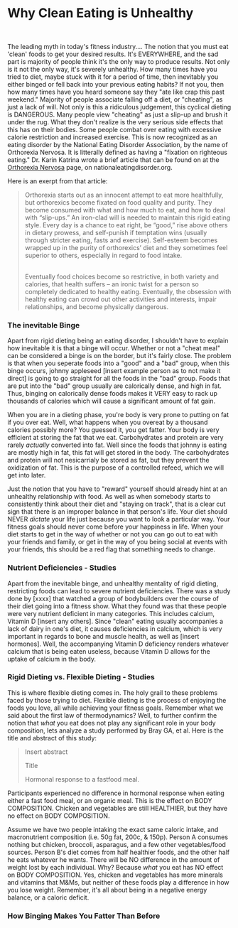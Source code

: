 # Why Clean Eating is Unhealthy

<br>

The leading myth in today's fitness industry.... The notion that you must eat 'clean' foods to get your desired results. It's EVERYWHERE, and the sad part is majority of people think it's the only way to produce results. Not only is it not the only way, it's severely unhealthy. How many times have you tried to diet, maybe stuck with it for a period of time, then inevitably you either binged or fell back into your previous eating habits? If not you, then how many times have you heard someone say they "ate like crap this past weekend." Majority of people associate falling off a diet, or "cheating", as just a lack of will. Not only is this a ridiculous judgement, this cyclical dieting is DANGEROUS. Many people view "cheating" as just a slip-up and brush it under the rug. What they don't realize is the very serious side effects that this has on their bodies. Some people combat over eating with excessive calorie restriction and increased exercise. This is now recognized as an eating disorder by the National Eating Disorder Association, by the name of Orthorexia Nervosa. It is litterally defined as having a "fixation on righteous eating." Dr. Karin Katrina wrote a brief article that can be found on at the [Orthorexia Nervosa](https://www.nationaleatingdisorders.org/orthorexia-nervosa) page, on nationaleatingdisorder.org.

Here is an exerpt from that article:

<blockquote>
Orthorexia starts out as an innocent attempt to eat more healthfully, but orthorexics become fixated on food quality and purity.  They become consumed with what and how much to eat, and how to deal with “slip-ups.”  An iron-clad will is needed to maintain this rigid eating style.  Every day is a chance to eat right, be “good,” rise above others in dietary prowess, and self-punish if temptation wins (usually through stricter eating, fasts and exercise).  Self-esteem becomes wrapped up in the purity of orthorexics’ diet and they sometimes feel superior to others, especially in regard to food intake.

<br>
<br>

Eventually food choices become so restrictive, in both variety and calories, that health suffers – an ironic twist for a person so completely dedicated to healthy eating.  Eventually, the obsession with healthy eating can crowd out other activities and interests, impair relationships, and become physically dangerous.
</blockquote>

### The inevitable Binge

Apart from rigid dieting being an eating disorder, I shouldn't have to explain how inevitable it is that a binge will occur. Whether or not a "cheat meal" can be considered a binge is on the border, but it's fairly close. The problem is that when you seperate foods into a "good" and a "bad" group, when this binge occurs, johnny appleseed [insert example person as to not make it direct] is going to go straight for all the foods in the "bad" group. Foods that are put into the "bad" group usually are calorically dense, and high in fat. Thus, binging on calorically dense foods makes it VERY easy to rack up thousands of calories which will cause a significant amount of fat gain.

When you are in a dieting phase, you're body is very prone to putting on fat if you over eat. Well, what happens when you overeat by a thousand calories possibly more? You guessed it, you get fatter. Your body is very efficient at storing the fat that we eat. Carbohydrates and protein are very rarely *actually* converted into fat. Well since the foods that johnny is eating are mostly high in fat, this fat will get stored in the body. The carbohydrates and protein will not nesicarrialy be stored as fat, but they prevent the oxidization of fat. This is the purpose of a controlled refeed, which we will get into later.

Just the notion that you have to "reward" yourself should already hint at an unhealthy relationship with food. As well as when somebody starts to consistently think about their diet and "staying on track", that is a clear cut sign that there is an improper balance in that person's life. Your diet should NEVER *dictate* your life just because you want to look a particular way. Your fitness goals should never come before your happiness in life. When your diet starts to get in the way of whether or not you can go out to eat with your friends and family, or get in the way of you being social at events with your friends, this should be a red flag that something needs to change.

### Nutrient Deficiencies - Studies

Apart from the inevitable binge, and unhealthy mentality of rigid dieting, restricting foods can lead to severe nutrient deficiencies. There was a study done by [xxxx] that watched a group of bodybuilders over the course of their diet going into a fitness show. What they found was that these people were very nutrient deficient in many categories. This includes calcium, Vitamin D [insert any others]. Since "clean" eating usually accompanies a lack of dairy in one's diet, it causes deficiencies in calcium, which is very important in regards to bone and muscle health, as well as [insert hormones]. Well, the accompanying Vitamin D deficiency renders whatever calcium that is being eaten useless, because Vitamin D allows for the uptake of calcium in the body.

### Rigid Dieting vs. Flexible Dieting - Studies

This is where flexible dieting comes in. The holy grail to these problems faced by those trying to diet. Flexible dieting is the process of enjoying the foods you love, all while achieving your fitness goals. Remember what we said about the first law of thermodynamics? Well, to further confirm the notion that *what* you eat does not play any significant role in your body composition, lets analyze a study performed by Bray GA, et al. Here is the title and abstract of this study:

<blockquote>
Insert abstract

Title


Hormonal response to a fastfood meal.

</blockquote>


Participants experienced no difference in hormonal response when eating either a fast food meal, or an organic meal. This is the effect on BODY COMPOSITION. Chicken and vegetables are still HEALTHIER, but they have no effect on BODY COMPOSITION.

Assume we have two people intaking the exact same caloric intake, and macronutrient composition (i.e. 50g fat, 200c, & 150p). Person A consumes nothing but chicken, broccoli, asparagus, and a few other vegetables/food sources. Person B's diet comes from half healthier foods, and the other half he eats whatever he wants. There will be NO difference in the amount of weight lost by each individual. Why? Because *what* you eat has NO effect on BODY COMPOSITION. Yes, chicken and vegetables has more minerals and vitamins that M&Ms, but neither of these foods play a difference in how you lose weight. Remember, it's all about being in a negative energy balance, or a caloric deficit.




### How Binging Makes You Fatter Than Before

